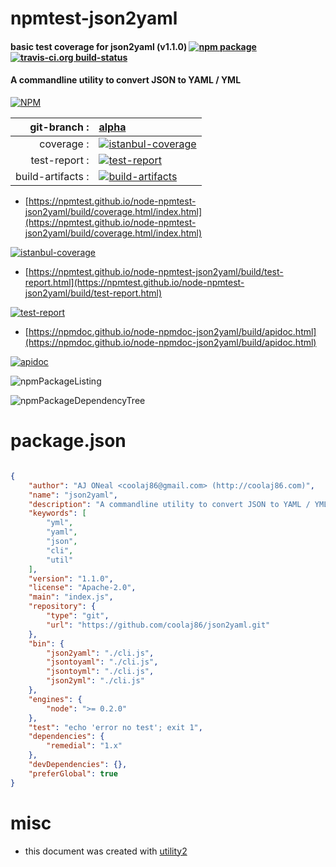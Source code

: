 # npmtest-json2yaml

#### basic test coverage for  json2yaml (v1.1.0)  [![npm package](https://img.shields.io/npm/v/npmtest-json2yaml.svg?style=flat-square)](https://www.npmjs.org/package/npmtest-json2yaml) [![travis-ci.org build-status](https://api.travis-ci.org/npmtest/node-npmtest-json2yaml.svg)](https://travis-ci.org/npmtest/node-npmtest-json2yaml)

#### A commandline utility to convert JSON to YAML / YML

[![NPM](https://nodei.co/npm/json2yaml.png?downloads=true&downloadRank=true&stars=true)](https://www.npmjs.com/package/json2yaml)

| git-branch : | [alpha](https://github.com/npmtest/node-npmtest-json2yaml/tree/alpha)|
|--:|:--|
| coverage : | [![istanbul-coverage](https://npmtest.github.io/node-npmtest-json2yaml/build/coverage.badge.svg)](https://npmtest.github.io/node-npmtest-json2yaml/build/coverage.html/index.html)|
| test-report : | [![test-report](https://npmtest.github.io/node-npmtest-json2yaml/build/test-report.badge.svg)](https://npmtest.github.io/node-npmtest-json2yaml/build/test-report.html)|
| build-artifacts : | [![build-artifacts](https://npmtest.github.io/node-npmtest-json2yaml/glyphicons_144_folder_open.png)](https://github.com/npmtest/node-npmtest-json2yaml/tree/gh-pages/build)|

- [https://npmtest.github.io/node-npmtest-json2yaml/build/coverage.html/index.html](https://npmtest.github.io/node-npmtest-json2yaml/build/coverage.html/index.html)

[![istanbul-coverage](https://npmtest.github.io/node-npmtest-json2yaml/build/screenCapture.buildCi.browser.%252Ftmp%252Fbuild%252Fcoverage.lib.html.png)](https://npmtest.github.io/node-npmtest-json2yaml/build/coverage.html/index.html)

- [https://npmtest.github.io/node-npmtest-json2yaml/build/test-report.html](https://npmtest.github.io/node-npmtest-json2yaml/build/test-report.html)

[![test-report](https://npmtest.github.io/node-npmtest-json2yaml/build/screenCapture.buildCi.browser.%252Ftmp%252Fbuild%252Ftest-report.html.png)](https://npmtest.github.io/node-npmtest-json2yaml/build/test-report.html)

- [https://npmdoc.github.io/node-npmdoc-json2yaml/build/apidoc.html](https://npmdoc.github.io/node-npmdoc-json2yaml/build/apidoc.html)

[![apidoc](https://npmdoc.github.io/node-npmdoc-json2yaml/build/screenCapture.buildCi.browser.%252Ftmp%252Fbuild%252Fapidoc.html.png)](https://npmdoc.github.io/node-npmdoc-json2yaml/build/apidoc.html)

![npmPackageListing](https://npmtest.github.io/node-npmtest-json2yaml/build/screenCapture.npmPackageListing.svg)

![npmPackageDependencyTree](https://npmtest.github.io/node-npmtest-json2yaml/build/screenCapture.npmPackageDependencyTree.svg)



# package.json

```json

{
    "author": "AJ ONeal <coolaj86@gmail.com> (http://coolaj86.com)",
    "name": "json2yaml",
    "description": "A commandline utility to convert JSON to YAML / YML",
    "keywords": [
        "yml",
        "yaml",
        "json",
        "cli",
        "util"
    ],
    "version": "1.1.0",
    "license": "Apache-2.0",
    "main": "index.js",
    "repository": {
        "type": "git",
        "url": "https://github.com/coolaj86/json2yaml.git"
    },
    "bin": {
        "json2yaml": "./cli.js",
        "jsontoyaml": "./cli.js",
        "jsontoyml": "./cli.js",
        "json2yml": "./cli.js"
    },
    "engines": {
        "node": ">= 0.2.0"
    },
    "test": "echo 'error no test'; exit 1",
    "dependencies": {
        "remedial": "1.x"
    },
    "devDependencies": {},
    "preferGlobal": true
}
```



# misc
- this document was created with [utility2](https://github.com/kaizhu256/node-utility2)
